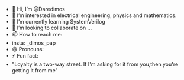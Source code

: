 - 👋 Hi, I’m @Daredimos
- 👀 I’m interested in electrical engineering, physics and mathematics.
- 🌱 I’m currently learning SystemVerilog
- 💞️ I’m looking to collaborate on ...
- 📫 How to reach me:
-  insta: _dimos_pap
- 😄 Pronouns: 
- ⚡ Fun fact:
- "Loyalty is a two-way street. If I'm asking for it from you,then you're getting it from me"

<!---
Daredimos/Daredimos is a ✨ special ✨ repository because its `README.md` (this file) appears on your GitHub profile.
You can click the Preview link to take a look at your changes.
--->
